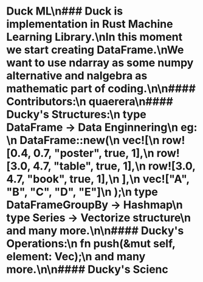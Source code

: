 # Duck ML\n### Duck is implementation in Rust Machine Learning Library.\nIn this moment we start creating DataFrame.\nWe want to use ndarray as some numpy alternative and nalgebra as mathematic part of coding.\n\n#### Contributors:\n    quaerera\n#### Ducky's Structures:\n    type DataFrame -> Data Enginnering\n        eg: \n        DataFrame::new(\n                    vec![\n                        row![0.4, 0.7, "poster", true, 1],\n                        row![3.0, 4.7, "table", true, 1],\n                        row![3.0, 4.7, "book", true, 1],\n                    ],\n                    vec!["A", "B", "C", "D", "E"]\n                );\n    type DataFrameGroupBy -> Hashmap\n    type Series -> Vectorize structure\n    and many more.\n\n#### Ducky's Operations:\n    fn push(&mut self, element: Vec<Cell>);\n    and many more.\n\n#### Ducky's Scienc